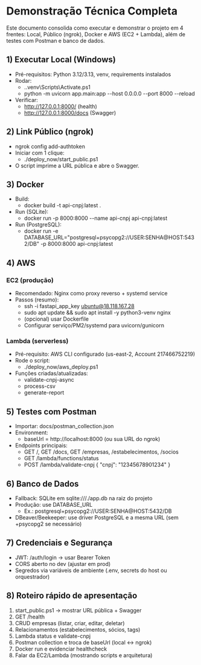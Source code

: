 # Demonstração Técnica Completa

Este documento consolida como executar e demonstrar o projeto em 4 frentes: Local, Público (ngrok), Docker e AWS (EC2 + Lambda), além de testes com Postman e banco de dados.

## 1) Executar Local (Windows)
- Pré-requisitos: Python 3.12/3.13, venv, requirements instalados
- Rodar:
  - .\.venv\Scripts\Activate.ps1
  - python -m uvicorn app.main:app --host 0.0.0.0 --port 8000 --reload
- Verificar:
  - http://127.0.0.1:8000/ (health)
  - http://127.0.0.1:8000/docs (Swagger)

## 2) Link Público (ngrok)
- ngrok config add-authtoken <TOKEN>
- Iniciar com 1 clique:
  - ./deploy_now/start_public.ps1
- O script imprime a URL pública e abre o Swagger.

## 3) Docker
- Build:
  - docker build -t api-cnpj:latest .
- Run (SQLite):
  - docker run -p 8000:8000 --name api-cnpj api-cnpj:latest
- Run (PostgreSQL):
  - docker run -e DATABASE_URL="postgresql+psycopg2://USER:SENHA@HOST:5432/DB" -p 8000:8000 api-cnpj:latest

## 4) AWS
### EC2 (produção)
- Recomendado: Nginx como proxy reverso + systemd service
- Passos (resumo):
  - ssh -i fastapi_app_key ubuntu@18.118.167.28
  - sudo apt update && sudo apt install -y python3-venv nginx
  - (opcional) usar Dockerfile
  - Configurar serviço/PM2/systemd para uvicorn/gunicorn

### Lambda (serverless)
- Pré-requisito: AWS CLI configurado (us-east-2, Account 217466752219)
- Rode o script:
  - ./deploy_now/aws_deploy.ps1
- Funções criadas/atualizadas:
  - validate-cnpj-async
  - process-csv
  - generate-report

## 5) Testes com Postman
- Importar: docs/postman_collection.json
- Environment:
  - baseUrl = http://localhost:8000 (ou sua URL do ngrok)
- Endpoints principais:
  - GET /, GET /docs, GET /empresas, /estabelecimentos, /socios
  - GET /lambda/functions/status
  - POST /lambda/validate-cnpj { "cnpj": "12345678901234" }

## 6) Banco de Dados
- Fallback: SQLite em sqlite:///./app.db na raiz do projeto
- Produção: use DATABASE_URL
  - Ex.: postgresql+psycopg2://USER:SENHA@HOST:5432/DB
- DBeaver/Beekeeper: use driver PostgreSQL e a mesma URL (sem +psycopg2 se necessário)

## 7) Credenciais e Segurança
- JWT: /auth/login → usar Bearer Token
- CORS aberto no dev (ajustar em prod)
- Segredos via variáveis de ambiente (.env, secrets do host ou orquestrador)

## 8) Roteiro rápido de apresentação
1. start_public.ps1 → mostrar URL pública + Swagger
2. GET /health
3. CRUD empresas (listar, criar, editar, deletar)
4. Relacionamentos (estabelecimentos, sócios, tags)
5. Lambda status e validate-cnpj
6. Postman collection e troca de baseUrl (local ↔ ngrok)
7. Docker run e evidenciar healthcheck
8. Falar da EC2/Lambda (mostrando scripts e arquitetura)
